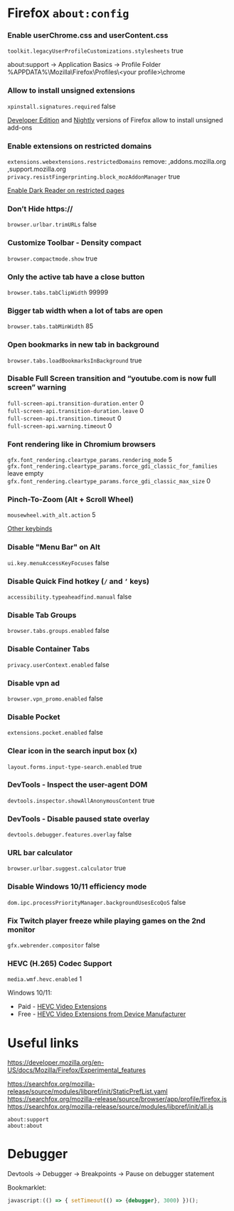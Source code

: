 # Firefox `about:config`

### Enable userChrome.css and userContent.css
`toolkit.legacyUserProfileCustomizations.stylesheets` true  

about:support → Application Basics → Profile Folder  
%APPDATA%\Mozilla\Firefox\Profiles\\<your profile\>\chrome

### Allow to install unsigned extensions
`xpinstall.signatures.required` false  

[Developer Edition](https://www.mozilla.org/firefox/developer/) and [Nightly](https://nightly.mozilla.org/) versions of Firefox allow to install unsigned add-ons

### Enable extensions on restricted domains
`extensions.webextensions.restrictedDomains` remove: ,addons.mozilla.org ,support.mozilla.org  
`privacy.resistFingerprinting.block_mozAddonManager` true  

[Enable Dark Reader on restricted pages](https://github.com/darkreader/darkreader#enable-dark-reader-on-restricted-pages-on-mozilla-firefox)

### Don’t Hide https://
`browser.urlbar.trimURLs` false

### Customize Toolbar - Density compact
`browser.compactmode.show` true

### Only the active tab have a close button
`browser.tabs.tabClipWidth` 99999

### Bigger tab width when a lot of tabs are open
`browser.tabs.tabMinWidth` 85

### Open bookmarks in new tab in background
`browser.tabs.loadBookmarksInBackground` true

### Disable Full Screen transition and “youtube.com is now full screen” warning
`full-screen-api.transition-duration.enter` 0  
`full-screen-api.transition-duration.leave` 0  
`full-screen-api.transition.timeout` 0  
`full-screen-api.warning.timeout` 0

### Font rendering like in Chromium browsers
`gfx.font_rendering.cleartype_params.rendering_mode` 5  
`gfx.font_rendering.cleartype_params.force_gdi_classic_for_families` leave empty  
`gfx.font_rendering.cleartype_params.force_gdi_classic_max_size` 0

### Pinch-To-Zoom (Alt + Scroll Wheel)
`mousewheel.with_alt.action` 5  

[Other keybinds](https://superuser.com/a/1735635)

### Disable "Menu Bar" on Alt
`ui.key.menuAccessKeyFocuses` false

### Disable Quick Find hotkey (`/` and `’` keys)
`accessibility.typeaheadfind.manual` false

### Disable Tab Groups
`browser.tabs.groups.enabled` false

### Disable Container Tabs
`privacy.userContext.enabled` false

### Disable vpn ad
`browser.vpn_promo.enabled` false

### Disable Pocket
`extensions.pocket.enabled` false

### Clear icon in the search input box (x)
`layout.forms.input-type-search.enabled` true

### DevTools - Inspect the user-agent DOM
`devtools.inspector.showAllAnonymousContent` true

### DevTools - Disable paused state overlay
`devtools.debugger.features.overlay` false

### URL bar calculator
`browser.urlbar.suggest.calculator`	true

### Disable Windows 10/11 efficiency mode
`dom.ipc.processPriorityManager.backgroundUsesEcoQoS` false

### Fix Twitch player freeze while playing games on the 2nd monitor
`gfx.webrender.compositor` false

### HEVC (H.265) Codec Support
`media.wmf.hevc.enabled` 1  

Windows 10/11:
- Paid - [HEVC Video Extensions](https://apps.microsoft.com/detail/9nmzlz57r3t7)
- Free - [HEVC Video Extensions from Device Manufacturer](https://www.codecguide.com/media_foundation_codecs.htm)
<!--
### Other
`media.navigator.video.default_fps` 60
`media.navigator.mediadatadecoder_vpx_enabled` true
-->
# Useful links
https://developer.mozilla.org/en-US/docs/Mozilla/Firefox/Experimental_features

https://searchfox.org/mozilla-release/source/modules/libpref/init/StaticPrefList.yaml  
https://searchfox.org/mozilla-release/source/browser/app/profile/firefox.js  
https://searchfox.org/mozilla-release/source/modules/libpref/init/all.js  

`about:support`  
`about:about`

# Debugger
Devtools → Debugger → Breakpoints → Pause on debugger statement

Bookmarklet:
```javascript
javascript:(() => { setTimeout(() => {debugger}, 3000) })();
```
